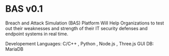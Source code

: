 # BAS v0.1

 Breach and Attack Simulation (BAS) Platform Will Help Organizations to test out their weaknesses and strength of their IT security defenses and endpoint systems in real time. 


Developement Languages: C/C++ , Python , Node.js , Three.js GUI
DB: MariaDB




